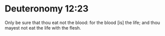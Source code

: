 # Deuteronomy 12:23

Only be sure that thou eat not the blood: for the blood [is] the life; and thou mayest not eat the life with the flesh.